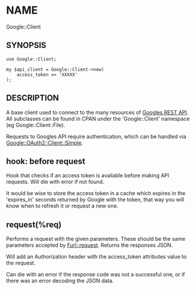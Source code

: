 # NAME

Google::Client

## SYNOPSIS

    use Google::Client;

    my $api_client = Google::Client->new(
        access_token => 'XXXXX'
    );

## DESCRIPTION

A base client used to connect to the many resources of [Googles REST API](https://developers.google.com/google-apps/products).
All subclasses can be found in CPAN under the 'Google::Client' namespace (eg Google::Client::File).

Requests to Googles API require authentication, which can be handled via [Google::OAuth2::Client::Simple](thttps://metacpan.org/pod/Google::OAuth2::Client::Simple).

## hook: before request

Hook that checks if an access token is available before
making API requests. Will die with error if not found.

It would be wise to store the access token in a cache
which expires in the 'expires\_in' seconds returned
by Google with the token, that way you will know
when to refresh it or request a new one.

## request(%req)

Performs a request with the given parameters. These should be the same parameters
accepted by [Furl::request](https://metacpan.org/pod/Furl). Returns the responses
JSON.

Will add an Authorization header with the access\_token attributes value to the request.

Can die with an error if the response code was not a successful one, or if there was
an error decoding the JSON data.
